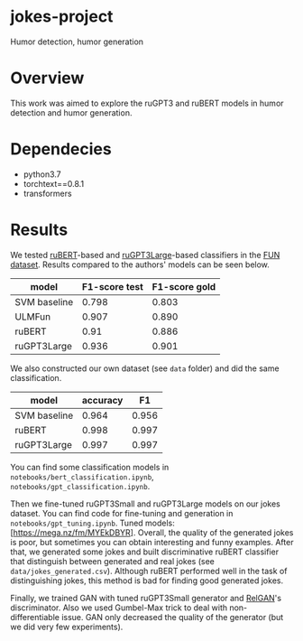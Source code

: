 # jokes-project
Humor detection, humor generation
# Overview
This work was aimed to explore the ruGPT3 and ruBERT models in humor detection and humor generation.
# Dependecies
* python3.7
* torchtext==0.8.1
* transformers

# Results
We tested [ruBERT](https://huggingface.co/DeepPavlov/rubert-base-cased)-based and [ruGPT3Large](https://github.com/sberbank-ai/ru-gpts)-based classifiers in the [FUN dataset](https://www.aclweb.org/anthology/P19-1394/). Results compared to the authors' models can be seen below.

| model        | F1-score test | F1-score gold |
|--------------|---------------|---------------|
| SVM baseline | 0.798         | 0.803         |
| ULMFun       | 0.907         | 0.890         |
| ruBERT       | 0.91          | 0.886         |
| ruGPT3Large  | 0.936         | 0.901         |

We also constructed our own dataset (see `data` folder) and did the same classification.

| model        | accuracy | F1      |
|--------------|----------|---------|
| SVM baseline | 0.964    | 0.956   |
| ruBERT       | 0.998    | 0.997   |
| ruGPT3Large  | 0.997    | 0.997   |

You can find some classification models in `notebooks/bert_classification.ipynb`, `notebooks/gpt_classification.ipynb`.  

Then we fine-tuned ruGPT3Small and ruGPT3Large models on our jokes dataset. You can find code for fine-tuning and generation in `notebooks/gpt_tuning.ipynb`. Tuned models: [https://mega.nz/fm/MYEkDBYR]. Overall, the quality of the generated jokes is poor, but sometimes you can obtain interesting and funny examples. After that, we generated some jokes and built discriminative ruBERT classifier that distinguish between generated and real jokes (see `data/jokes_generated.csv`). Although ruBERT performed well in the task of distinguishing jokes, this method is bad for finding good generated jokes.

Finally, we trained GAN with tuned ruGPT3Small generator and [RelGAN](https://arxiv.org/abs/1908.07269)'s discriminator. Also we used Gumbel-Max trick to deal with non-differentiable issue. GAN only decreased the quality of the generator (but we did very few experiments).
